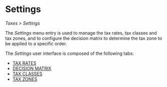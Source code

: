 # Settings

*Taxes > Settings*

The *Settings* menu entry is used to manage the tax rates, tax classes and tax zones, and to configure the decision matrix to determine the tax zone to be applied to a specific order.

The *Settings* user interface is composed of the following tabs:
- [TAX RATES](./01a_TaxRates.md)
- [DECISION MATRIX](./01b_DecisionMatrix.md)
- [TAX CLASSES](./01c_TaxClasses.md)
- [TAX ZONES](./01d_TaxZones.md)

